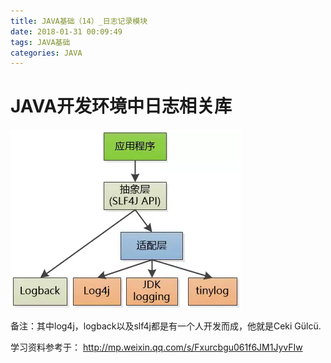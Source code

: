 ```yaml
---
title: JAVA基础（14）_日志记录模块
date: 2018-01-31 00:09:49
tags: JAVA基础
categories: JAVA
---
```


# JAVA开发环境中日志相关库

![](/images/java_syntax_14_1.png)

备注：其中log4j，logback以及slf4j都是有一个人开发而成，他就是Ceki Gülcü.


学习资料参考于：
http://mp.weixin.qq.com/s/Fxurcbgu061f6JM1JyvFIw

